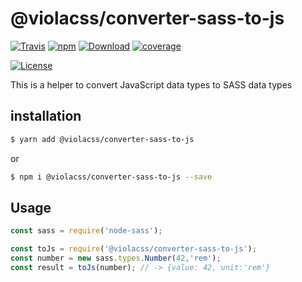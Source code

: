 # @violacss/converter-sass-to-js

[![Travis][travis]](https://travis-ci.org/violacss/viola)
[![npm][npm]](https://www.npmjs.com/package/@violacss/converter-sass-to-js)
[![Download][download]](https://www.npmjs.com/package/@violacss/converter-sass-to-js)
[![coverage][codecov]](https://codecov.io/gh/violacss/viola/branch/master)

[![License][license]](https://github.com/violacss/viola/blob/master/LICENSE)

This is a helper to convert JavaScript data types to SASS data types

## installation

```bash
$ yarn add @violacss/converter-sass-to-js
```
or
```bash
$ npm i @violacss/converter-sass-to-js --save
```

## Usage

```javascript
const sass = require('node-sass');

const toJs = require('@violacss/converter-sass-to-js');
const number = new sass.types.Number(42,'rem');
const result = toJs(number); // -> {value: 42, unit:'rem'}
```

[travis]: https://img.shields.io/travis/violacss/viola/master.svg?logo=travis&style=popout-square
[npm]: https://img.shields.io/npm/v/@violacss/converter-sass-to-js.svg?logo=npm&style=popout-square
[download]: https://img.shields.io/npm/dt/@violacss/converter-sass-to-js.svg?logo=node.js&style=popout-square
[codecov]: https://img.shields.io/codecov/c/gh/violacss/viola/master.svg?logo=codecov&style=popout-square
[license]: https://img.shields.io/github/license/violacss/viola.svg?style=flat-square
